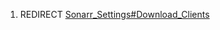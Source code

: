 1.  REDIRECT
    [Sonarr\_Settings\#Download\_Clients](Sonarr_Settings#Download_Clients "wikilink")
